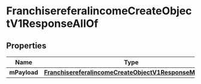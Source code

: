 

# FranchisereferalincomeCreateObjectV1ResponseAllOf


## Properties

| Name | Type | Description | Notes |
|------------ | ------------- | ------------- | -------------|
|**mPayload** | [**FranchisereferalincomeCreateObjectV1ResponseMPayload**](FranchisereferalincomeCreateObjectV1ResponseMPayload.md) |  |  |



